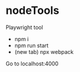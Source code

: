 # nodeTools

Playwright tool

* npm i
* npm run start
* (new tab) npx webpack

Go to localhost:4000
